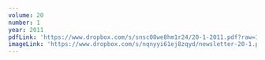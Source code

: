 ```yaml
---
volume: 20
number: 1
year: 2011
pdfLink: 'https://www.dropbox.com/s/snsc08we8hm1r24/20-1-2011.pdf?raw=1'
imageLink: 'https://www.dropbox.com/s/nqnyyi61ej8zqyd/newsletter-20-1.png?raw=1'
---
```

